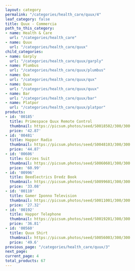 ```yaml
---
layout: category
permalink: "/categories/health_care/quux/4"
leaf_category: false
title: Quux - Commercia
path_to_this_category:
- name: Health & Care
  url: "/categories/health_care"
- name: Quux
  url: "/categories/health_care/quux"
child_categories:
- name: Garply
  url: "/categories/health_care/quux/garply"
- name: Plumbus
  url: "/categories/health_care/quux/plumbus"
- name: Qux
  url: "/categories/health_care/quux/qux"
- name: Quux
  url: "/categories/health_care/quux/quux"
- name: Bar
  url: "/categories/health_care/quux/bar"
- name: Platpor
  url: "/categories/health_care/quux/platpor"
products:
- id: '00185'
  title: Primespace Quux Remote Control
  thumbnail: https://picsum.photos/seed/S0018502/300/300
  price: '42.87'
- id: '00481'
  title: Happor Radio
  thumbnail: https://picsum.photos/seed/S0048103/300/300
  price: '44.87'
- id: '00606'
  title: Girzes Suit
  thumbnail: https://picsum.photos/seed/S0060601/300/300
  price: '60.99'
- id: '00996'
  title: Beedlectrics Dredz Book
  thumbnail: https://picsum.photos/seed/S0099601/300/300
  price: '33.08'
- id: '00110'
  title: Gamer Iponno Television
  thumbnail: https://picsum.photos/seed/S0011001/300/300
  price: '27.32'
- id: '00192'
  title: Happor Telephone
  thumbnail: https://picsum.photos/seed/S0019201/300/300
  price: '36.81'
- id: '00560'
  title: Quux Shirt
  thumbnail: https://picsum.photos/seed/S0056003/300/300
  price: '49.6'
previous_page: "/categories/health_care/quux/3"
next_page: 
current_page: 4
total_products: 67
---
```

